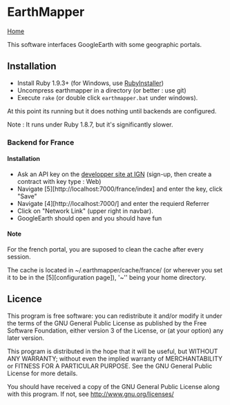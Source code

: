 EarthMapper
===========

[Home][3]

This software interfaces GoogleEarth with some geographic portals.

## Installation

- Install Ruby 1.9.3+ (for Windows, use [RubyInstaller][1])
- Uncompress earthmapper in a directory (or better : use git)
- Execute `rake` (or double click `earthmapper.bat` under windows).

At this point its running but it does nothing until backends are configured.

Note : It runs under Ruby 1.8.7, but it's significantly slower.

### Backend for France

#### Installation 

- Ask an API key on the [developper site at IGN][2]
(sign-up, then create a contract with key type : Web)
- Navigate [5][http://localhost:7000/france/index] and enter the key, click "Save"
- Navigate [4][http://localhost:7000/] and enter the requierd Referrer
- Click on "Network Link" (upper right in navbar).
- GoogleEarth should open and you should have fun

#### Note

For the french portal, you are suposed to clean the cache after every session.

The cache is located in ~/.earthmapper/cache/france/ (or wherever you set it to 
be in the [5][configuration page]), '~'' being your home directory.

## Licence

This program is free software: you can redistribute it and/or modify
it under the terms of the GNU General Public License as published by
the Free Software Foundation, either version 3 of the License, or
(at your option) any later version.

This program is distributed in the hope that it will be useful,
but WITHOUT ANY WARRANTY; without even the implied warranty of
MERCHANTABILITY or FITNESS FOR A PARTICULAR PURPOSE.  See the
GNU General Public License for more details.

You should have received a copy of the GNU General Public License
along with this program.  If not, see <http://www.gnu.org/licenses/>

    
  [1]: http://rubyinstaller.org/
  [2]: http://api.ign.fr/moncompte/login
  [3]: https://github.com/leucos/earthmapper/
  [4]: http://localhost:7000/
  [5]: http://localhost:7000/france/index